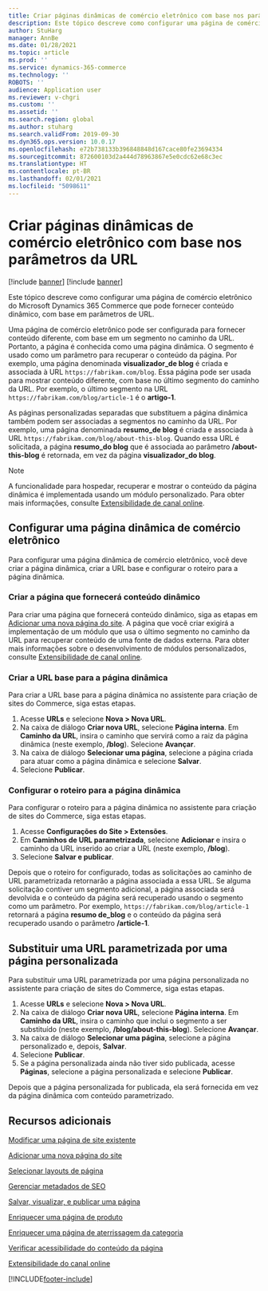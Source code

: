 ```yaml
---
title: Criar páginas dinâmicas de comércio eletrônico com base nos parâmetros da URL
description: Este tópico descreve como configurar uma página de comércio eletrônico do Microsoft Dynamics 365 Commerce que pode fornecer conteúdo dinâmico, com base em parâmetros de URL.
author: StuHarg
manager: AnnBe
ms.date: 01/28/2021
ms.topic: article
ms.prod: ''
ms.service: dynamics-365-commerce
ms.technology: ''
ROBOTS: ''
audience: Application user
ms.reviewer: v-chgri
ms.custom: ''
ms.assetid: ''
ms.search.region: global
ms.author: stuharg
ms.search.validFrom: 2019-09-30
ms.dyn365.ops.version: 10.0.17
ms.openlocfilehash: e72b738133b396848848d167cace80fe23694334
ms.sourcegitcommit: 872600103d2a444d78963867e5e0cdc62e68c3ec
ms.translationtype: HT
ms.contentlocale: pt-BR
ms.lasthandoff: 02/01/2021
ms.locfileid: "5098611"
---
```

# <a name="create-dynamic-e-commerce-pages-based-on-url-parameters"></a>Criar páginas dinâmicas de comércio eletrônico com base nos parâmetros da URL

[!include [banner](includes/banner.md)]
[!include [banner](includes/preview-banner.md)]

Este tópico descreve como configurar uma página de comércio eletrônico do Microsoft Dynamics 365 Commerce que pode fornecer conteúdo dinâmico, com base em parâmetros de URL.

Uma página de comércio eletrônico pode ser configurada para fornecer conteúdo diferente, com base em um segmento no caminho da URL. Portanto, a página é conhecida como uma página dinâmica. O segmento é usado como um parâmetro para recuperar o conteúdo da página. Por exemplo, uma página denominada **visualizador\_de blog** é criada e associada à URL `https://fabrikam.com/blog`. Essa página pode ser usada para mostrar conteúdo diferente, com base no último segmento do caminho da URL. Por exemplo, o último segmento na URL `https://fabrikam.com/blog/article-1` é o **artigo-1**.

As páginas personalizadas separadas que substituem a página dinâmica também podem ser associadas a segmentos no caminho da URL. Por exemplo, uma página denominada **resumo\_de blog** é criada e associada à URL `https://fabrikam.com/blog/about-this-blog`. Quando essa URL é solicitada, a página **resumo\_do blog** que é associada ao parâmetro **/about-this-blog** é retornada, em vez da página **visualizador\_do blog**.

> [!NOTE]
> A funcionalidade para hospedar, recuperar e mostrar o conteúdo da página dinâmica é implementada usando um módulo personalizado. Para obter mais informações, consulte [Extensibilidade de canal online](e-commerce-extensibility/overview.md).

## <a name="set-up-a-dynamic-e-commerce-page"></a>Configurar uma página dinâmica de comércio eletrônico

Para configurar uma página dinâmica de comércio eletrônico, você deve criar a página dinâmica, criar a URL base e configurar o roteiro para a página dinâmica.

### <a name="create-the-page-that-will-serve-dynamic-content"></a>Criar a página que fornecerá conteúdo dinâmico

Para criar uma página que fornecerá conteúdo dinâmico, siga as etapas em [Adicionar uma nova página do site](add-new-page.md). A página que você criar exigirá a implementação de um módulo que usa o último segmento no caminho da URL para recuperar conteúdo de uma fonte de dados externa. Para obter mais informações sobre o desenvolvimento de módulos personalizados, consulte [Extensibilidade de canal online](e-commerce-extensibility/overview.md).

### <a name="create-the-base-url-for-the-dynamic-page"></a>Criar a URL base para a página dinâmica

Para criar a URL base para a página dinâmica no assistente para criação de sites do Commerce, siga estas etapas.

1. Acesse **URLs** e selecione **Nova \> Nova URL**.
1. Na caixa de diálogo **Criar nova URL**, selecione **Página interna**. Em **Caminho da URL**, insira o caminho que servirá como a raiz da página dinâmica (neste exemplo, **/blog**). Selecione **Avançar**.
1. Na caixa de diálogo **Selecionar uma página**, selecione a página criada para atuar como a página dinâmica e selecione **Salvar**.
1. Selecione **Publicar**.

### <a name="configure-the-route-to-the-dynamic-page"></a>Configurar o roteiro para a página dinâmica

Para configurar o roteiro para a página dinâmica no assistente para criação de sites do Commerce, siga estas etapas.

1. Acesse **Configurações do Site \> Extensões**.
1. Em **Caminhos de URL parametrizada**, selecione **Adicionar** e insira o caminho da URL inserido ao criar a URL (neste exemplo, **/blog**).
1. Selecione **Salvar e publicar**.

Depois que o roteiro for configurado, todas as solicitações ao caminho de URL parametrizada retornarão a página associada a essa URL. Se alguma solicitação contiver um segmento adicional, a página associada será devolvida e o conteúdo da página será recuperado usando o segmento como um parâmetro. Por exemplo, `https://fabrikam.com/blog/article-1` retornará a página **resumo de\_blog** e o conteúdo da página será recuperado usando o parâmetro **/article-1**.

## <a name="override-a-parameterized-url-with-a-custom-page"></a>Substituir uma URL parametrizada por uma página personalizada

Para substituir uma URL parametrizada por uma página personalizada no assistente para criação de sites do Commerce, siga estas etapas.

1. Acesse **URLs** e selecione **Nova \> Nova URL**.
1. Na caixa de diálogo **Criar nova URL**, selecione **Página interna**. Em **Caminho da URL**, insira o caminho que inclui o segmento a ser substituído (neste exemplo, **/blog/about-this-blog**). Selecione **Avançar**.
1. Na caixa de diálogo **Selecionar uma página**, selecione a página personalizado e, depois, **Salvar**.
1. Selecione **Publicar**.
1. Se a página personalizada ainda não tiver sido publicada, acesse **Páginas**, selecione a página personalizada e selecione **Publicar**.

Depois que a página personalizada for publicada, ela será fornecida em vez da página dinâmica com conteúdo parametrizado.

## <a name="additional-resources"></a>Recursos adicionais

[Modificar uma página de site existente](modify-existing-page.md)

[Adicionar uma nova página do site](add-new-page.md)

[Selecionar layouts de página](select-page-layouts.md)

[Gerenciar metadados de SEO](manage-seo-metadata.md)

[Salvar, visualizar, e publicar uma página](save-preview-publish-page.md)

[Enriquecer uma página de produto](enrich-product-page.md)

[Enriquecer uma página de aterrissagem da categoria](enrich-category-page.md)

[Verificar acessibilidade do conteúdo da página](verify-accessibility.md)

[Extensibilidade do canal online](e-commerce-extensibility/overview.md)


[!INCLUDE[footer-include](../includes/footer-banner.md)]